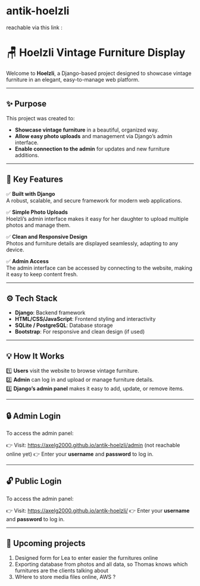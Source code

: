# antik-hoelzli
reachable via this link : 


# 🪑 Hoelzli Vintage Furniture Display

Welcome to **Hoelzli**, a Django-based project designed to showcase vintage furniture in an elegant, easy-to-manage web platform.

---

## ✨ Purpose

This project was created to:

- **Showcase vintage furniture** in a beautiful, organized way.
- **Allow easy photo uploads** and management via Django’s admin interface.
- **Enable connection to the admin** for updates and new furniture additions.

---

## 🚀 Key Features

✅ **Built with Django**  
A robust, scalable, and secure framework for modern web applications.

✅ **Simple Photo Uploads**  
Hoelzli’s admin interface makes it easy for her daughter to upload multiple photos and manage them.

✅ **Clean and Responsive Design**  
Photos and furniture details are displayed seamlessly, adapting to any device.

✅ **Admin Access**  
The admin interface can be accessed by connecting to the website, making it easy to keep content fresh.

---

## ⚙️ Tech Stack

- **Django**: Backend framework
- **HTML/CSS/JavaScript**: Frontend styling and interactivity
- **SQLite / PostgreSQL**: Database storage
- **Bootstrap**: For responsive and clean design (if used)

---

## 💡 How It Works

1️⃣ **Users** visit the website to browse vintage furniture.  
2️⃣ **Admin** can log in and upload or manage furniture details.  
3️⃣ **Django’s admin panel** makes it easy to add, update, or remove items.

---

## 🔒 Admin Login

To access the admin panel:

👉 Visit: https://axelg2000.github.io/antik-hoelzli/admin (not reachable online yet)
👉 Enter your **username** and **password** to log in.

---

## 🔓 Public Login

To access the admin panel:

👉 Visit: https://axelg2000.github.io/antik-hoelzli/
👉 Enter your **username** and **password** to log in.

---

## 📁 Upcoming projects

1. Designed form for Lea to enter easier the furnitures online
2. Exporting database from photos and all data, so Thomas knows which furnitures are the clients talking about
3. WHere to store media files online, AWS ?


